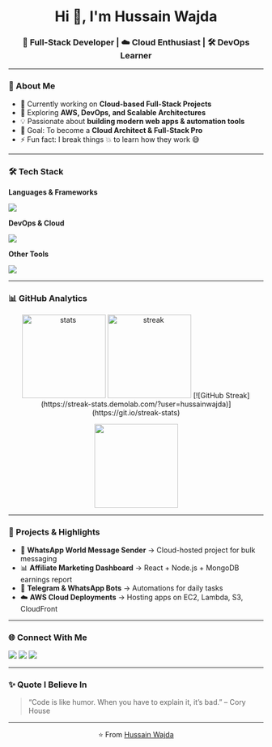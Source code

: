 <h1 align="center">Hi 👋, I'm Hussain Wajda</h1>
<h3 align="center">🚀 Full-Stack Developer | ☁️ Cloud Enthusiast | 🛠️ DevOps Learner</h3>

---

### 🌟 About Me
- 🔭 Currently working on **Cloud-based Full-Stack Projects**
- 🌱 Exploring **AWS, DevOps, and Scalable Architectures**
- 💡 Passionate about **building modern web apps & automation tools**
- 🎯 Goal: To become a **Cloud Architect & Full-Stack Pro**
- ⚡ Fun fact: I break things 💥 to learn how they work 😅

---

### 🛠️ Tech Stack
**Languages & Frameworks**
<p>
  <img src="https://skillicons.dev/icons?i=js,ts,react,nodejs,express,mongodb,mysql,php,cpp,java,py" />
</p>

**DevOps & Cloud**
<p>
  <img src="https://skillicons.dev/icons?i=aws,docker,kubernetes,git,github,linux,bash" />
</p>

**Other Tools**
<p>
  <img src="https://skillicons.dev/icons?i=vscode,postman,figma" />
</p>

---

### 📊 GitHub Analytics
<p align="center">
  <img src="https://github-readme-stats.vercel.app/api?username=hussainwajda&show_icons=true&theme=radical" alt="stats" height="165"/>
  <img src="https://github-readme-streak-stats.herokuapp.com/?user=hussainwajda&theme=radical" alt="streak" height="165"/>
  [![GitHub Streak](https://streak-stats.demolab.com/?user=hussainwajda)](https://git.io/streak-stats)
</p>

<p align="center">
  <img src="https://github-readme-stats.vercel.app/api/top-langs/?username=hussainwajda&layout=compact&theme=radical" height="165"/>
</p>

---

### 🚀 Projects & Highlights
- 💬 **WhatsApp World Message Sender** → Cloud-hosted project for bulk messaging
- 📊 **Affiliate Marketing Dashboard** → React + Node.js + MongoDB earnings report
- 🤖 **Telegram & WhatsApp Bots** → Automations for daily tasks
- ☁️ **AWS Cloud Deployments** → Hosting apps on EC2, Lambda, S3, CloudFront

---

### 🌐 Connect With Me
<p align="left">
<a href="https://linkedin.com/in/your-link" target="blank"><img src="https://img.shields.io/badge/LinkedIn-0A66C2?style=for-the-badge&logo=linkedin&logoColor=white" /></a>
<a href="mailto:your.email@gmail.com"><img src="https://img.shields.io/badge/Gmail-D14836?style=for-the-badge&logo=gmail&logoColor=white" /></a>
<a href="https://github.com/hussainwajda"><img src="https://img.shields.io/badge/GitHub-100000?style=for-the-badge&logo=github&logoColor=white" /></a>
</p>

---

### ✨ Quote I Believe In
> “Code is like humor. When you have to explain it, it’s bad.” – Cory House  

---
<p align="center">⭐️ From <a href="https://github.com/hussainwajda">Hussain Wajda</a></p>
